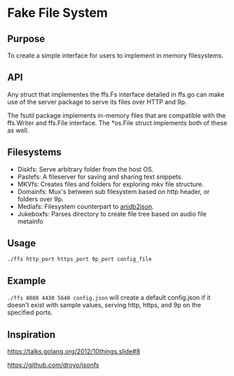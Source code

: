 # Fake File System

## Purpose
To create a simple interface for users to implement in memory filesystems.

## API
Any struct that implementes the ffs.Fs interface detailed in ffs.go can make
use of the server package to serve its files over HTTP and 9p.

The fsutil package implements in-memory files that are compatible with the ffs.Writer
and ffs.File interface. The *os.File struct implements both of these as well.

## Filesystems
* Diskfs: Serve arbitrary folder from the host OS.
* Pastefs: A fileserver for saving and sharing text snippets.
* MKVfs: Creates files and folders for exploring mkv file structure.
* Domainfs: Mux's between sub filesystem based on http header, or folders over 9p.
* Mediafs: Filesystem counterpart to [anidb2json](https://github.com/majiru/anidb2json).
* Jukeboxfs: Parses directory to create file tree based on audio file metainfo

## Usage
`./ffs http_port https_port 9p_port config_file`

## Example
`./ffs 8080 4430 5640 config.json` will create a default config.json if it doesn't exist with
sample values, serving http, https, and 9p on the specified ports.

## Inspiration
https://talks.golang.org/2012/10things.slide#8

https://github.com/droyo/jsonfs

